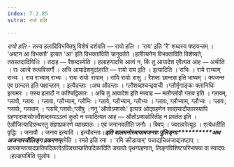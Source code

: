 ```yaml
---
index: 7.2.85
sutra: रायो हलि

---
```

_रायो हलि_ - तस्य हलादिविभक्तिषु विशेषं दर्शयति — रायो हलि । 'राय' इति 'रै' शब्दस्य षष्ठयन्तम् । 'अष्टन आ विभक्तौ' इत्यत 'आ' इति विभक्ता॑विति चानुवर्तते ।हलीत्यनेन विभक्ताविति विशेष्यते, ततस्तदादिविधिः । तदाह — रैशब्दस्येति । हल्ग्रहणादचि आत्वं न, किं तु आयादेश एवैत्यत आह — अचीति । राः आत्वे रुत्वविसर्गौ । अचि आयादेशमुदांहरंति — रायो राय इति । इत्यादिति । राभिः । राये राभ्याम् राभ्यः । राय राभ्याम् राभ्यः । रायः रायोः रायाम् । रायि रायोः रासु । रैशब्दः छान्दस इति भाष्यम् । क्यजन्त एव छान्दस इति पक्षान्तरम् । इत्यैदन्ताः ।अथ औदन्ताः । ग्लौशब्दश्चन्द्रवाची ।ग्लौर्मृगाङ्कः क्लानिधिः॑ इत्यमरः । तस्य हलादौ न कश्चिद्विकारः । अचि तु आवादेश इति मत्त्वाह — मलौर्ग्लावौ ग्लाव इति । ग्लावम्, ग्लावौ, ग्लावः । ग्लावा, ग्लौभ्याम्, ग्लौभिः । ग्लावे, ग्लौभ्याम्, ग्लौभ्यः । ग्लावः, ग्लौभ्याम्, ग्लौभ्यः । ग्लावः, ग्लावोः, ग्लावाम् । ग्लावि,ग्लावोः,ग्लौषु ।ननु 'औतोऽम्शसोः' इत्यत्र ओद्ग्रहणेन सावण्र्यादौकारस्यापि ग्रहणादम्शसोर्ग्लौशब्दस्याऽ‌ऽत्वं कुतो न स्यादित्यत आह — औतोऽम्शसोरितीह न प्रवर्तत इति । ऐऔजित्यादिग्रन्थस्तु संज्ञाप्रकरणे व्याख्यातः । एवं जनानवतीति जनौः । क्विप् । ज्वरत्वरेत्यूठ । एत्येधतीति वृद्धिः । जनावौ । जनाव इत्यादि । इत्यौदन्ताः॥*****इति बालमनोरमायामजन्ताः पुंलिङ्गाः**********अथ अजन्तस्त्रीलिङ्ग प्रकरणम्*****रमेति । रमते इति रमा । 'रमि क्रीडायाम्' पचाद्यचिअजाद्यतष्टाप् । प्रत्ययान्तत्वादप्रातिपदिकत्वेऽपिङ्याप्प्रातिपदिका॑दिति ङ्यापोः पृथग्ग्रहणात्, लिङ्गविशिष्टपरिभाषया वा स्वादयः ।हल्ङ्या॑बिति सुलोपः ।	